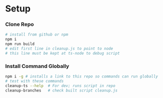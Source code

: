 # Setup

### Clone Repo
```bash
# install from github or npm
npm i
npm run build
# edit first line in cleanup.js to point to node
# this line must be kept at ts-node to debug script
```

### Install Command Globally
```bash
npm i -g # installs a link to this repo so commands can run globally
# test with these commands
cleanup-ts --help  # For dev; runs script in repo
cleanup-branches   # check built script cleanup.js
```